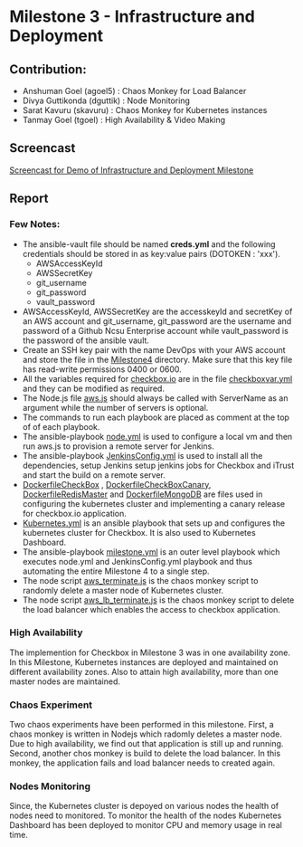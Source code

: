 # Milestone 3 - Infrastructure and Deployment

## Contribution:

- Anshuman Goel (agoel5) : Chaos Monkey for Load Balancer
- Divya Guttikonda (dguttik) : Node Monitoring
- Sarat Kavuru (skavuru) : Chaos Monkey for Kubernetes instances
- Tanmay Goel (tgoel) : High Availability & Video Making

## Screencast
[Screencast for Demo of  Infrastructure and Deployment Milestone](https://youtu.be/1iDUMS-HSj8)

## Report

### Few Notes:

- The ansible-vault file should be named __creds.yml__ and the following credentials should be stored in as key:value pairs (DOTOKEN : 'xxx').
  - AWSAccessKeyId
  - AWSSecretKey
  - git_username
  - git_password
  - vault_password
 - AWSAccessKeyId, AWSSecretKey are the accesskeyId and secretKey of an AWS account and git_username, git_password  are the username and password of a Github Ncsu Enterprise account while vault_password is the password of the ansible vault.
- Create an SSH key pair with the name DevOps with your AWS account and store the file in the [Milestone4](../Milestone4) directory. Make sure that this key file has read-write permissions 0400 or 0600.
- All the variables required for [checkbox.io](https://github.com/anshuman-goel/checkbox.io) are in the file [checkboxvar.yml](../Milestone4/checkboxvar.yml) and they can be modified as required.
- The Node.js file [aws.js](../Milestone4/aws.js) should always be called with ServerName as an argument while the number of servers is optional.
- The commands to run each playbook are placed as comment at the top of of each playbook.
- The ansible-playbook [node.yml](../Milestone4/node.yml) is used to configure a local vm and then run aws.js to provision a remote server for Jenkins.
- The ansible-playbook [JenkinsConfig.yml](../Milestone4/JenkinsConfig.yml) is used to install all the dependencies, setup Jenkins  setup jenkins jobs for Checkbox and iTrust and start the build on a remote server.
- [DockerfileCheckBox](../Milestone4/DockerfileCheckBox) , [DockerfileCheckBoxCanary](../Milestone4/DockerfileCheckBoxCanary), [DockerfileRedisMaster](../Milestone4/DockerfileRedisMaster) and [DockerfileMongoDB](../Milestone4/DockerfileMongoDB) are files used in configuring the kubernetes cluster and implementing a canary release for checkbox.io application.
- [Kubernetes.yml](../Milestone4/kubernetes.yml) is an ansible playbook that sets up and configures the kubernetes cluster for Checkbox. It is also used to Kubernetes Dashboard.
- The ansible-playbook [milestone.yml](../Milestone4/milestone.yml) is an outer level playbook which executes node.yml and JenkinsConfig.yml playbook and thus automating the entire Milestone 4 to a single step.
- The node script [aws_terminate.js](../Milestone4/aws_terminate.js) is the chaos monkey script to randomly delete a master node of Kubernetes cluster.
- The node script [aws_lb_terminate.js](../Milestone4/aws_terminate.js) is the chaos monkey script to delete the load balancer which enables the access to checkbox application.

### High Availability

The implemention for Checkbox in Milestone 3 was in one availability zone. In this Milestone, Kubernetes instances are deployed and maintained on different availability zones. Also to attain high availability, more than one master nodes are maintained.

### Chaos Experiment

Two chaos experiments have been performed in this milestone. First, a chaos monkey is written in Nodejs which radomly deletes a master node. Due to high availability, we find out that application is still up and running. Second, another chos monkey is build to delete the load balancer. In this monkey, the application fails and load balancer needs to created again.

### Nodes Monitoring

Since, the Kubernetes cluster is depoyed on various nodes the health of nodes need to monitored. To monitor the health of the nodes Kubernetes Dashboard has been deployed to monitor CPU and memory usage in real time.